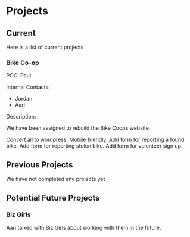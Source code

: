 # Projects

## Current

Here is a list of current projects

### Bike Co-op

POC: Paul

Internal Contacts:

- Jordan
- Aari

Description:

We have been assigned to rebuild the Bike Coops website.

Convert all to wordpress.
Mobile friendly.
Add form for reporting a found bike.
Add form for reporting stolen bike.
Add form for volunteer sign up.

## Previous Projects

We have not completed any projects yet

## Potential Future Projects

### Biz Girls

Aari talked with Biz Girls about working with them in the future.
